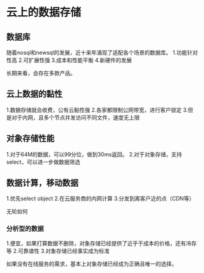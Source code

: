 # 云上的数据存储

## 数据库
随着nosql和newsql的发展，近十来年涌现了适配各个场景的数据库。
1.功能针对性高
2.可扩展性强
3.成本和性能平衡
4.新硬件的发展

长期来看，会存在多款产品。

## 云上数据的黏性
1.数据存储就会收费，公有云黏性强
2.各家都限制公网带宽，进行客户锁定
3.但是对于内网，且多个节点并发访问不同文件，速度无上限



## 对象存储性能
1.对于64M的数据，可以99分位，做到30ms返回。
2.对于对象存储，支持select，可以进一步做数据筛选

## 数据计算，移动数据
1.优先select object
2.在云服务商的内网计算
3.分发到离客户近的点（CDN等）

无轮如何


### 分析型的数据
1.便宜，如果打算数据不删除，对象存储已经提供了近乎于成本的价格，还有冷存等
2.可靠谱性
3.对象存储已经事实成为标准

如果没有在线服务的需求，基本上对象存储已经成为正确且唯一的选择。
